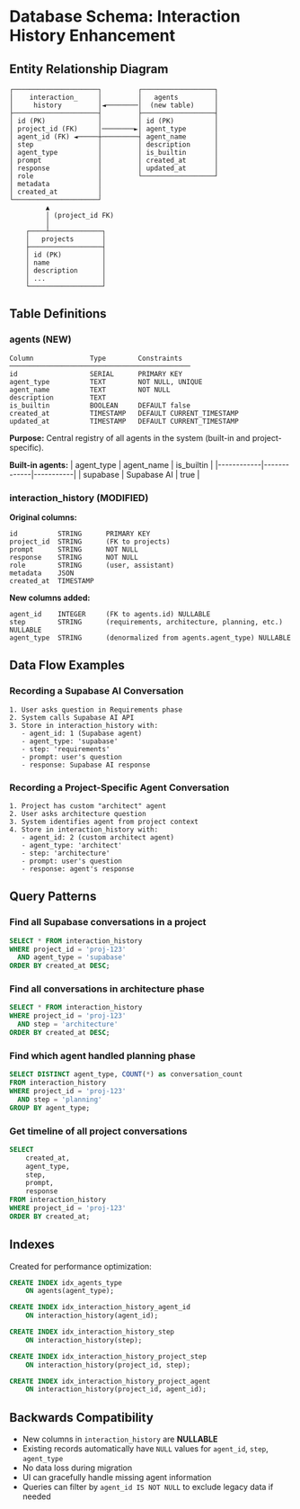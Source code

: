 # Database Schema: Interaction History Enhancement

## Entity Relationship Diagram

```
┌─────────────────────┐         ┌──────────────────┐
│    interaction_     │         │   agents         │
│     history         │◄────────│  (new table)     │
├─────────────────────┤         ├──────────────────┤
│ id (PK)             │         │ id (PK)          │
│ project_id (FK)     │────────►│ agent_type       │
│ agent_id (FK) ◄─────┼─────────┤ agent_name       │
│ step                │         │ description      │
│ agent_type          │         │ is_builtin       │
│ prompt              │         │ created_at       │
│ response            │         │ updated_at       │
│ role                │         └──────────────────┘
│ metadata            │
│ created_at          │
└─────────────────────┘
         ▲
         │ (project_id FK)
         │
    ┌────┴─────────────┐
    │   projects       │
    ├──────────────────┤
    │ id (PK)          │
    │ name             │
    │ description      │
    │ ...              │
    └──────────────────┘
```

## Table Definitions

### agents (NEW)

```
Column              Type        Constraints
─────────────────────────────────────────────
id                  SERIAL      PRIMARY KEY
agent_type          TEXT        NOT NULL, UNIQUE
agent_name          TEXT        NOT NULL
description         TEXT        
is_builtin          BOOLEAN     DEFAULT false
created_at          TIMESTAMP   DEFAULT CURRENT_TIMESTAMP
updated_at          TIMESTAMP   DEFAULT CURRENT_TIMESTAMP
```

**Purpose:** Central registry of all agents in the system (built-in and project-specific).

**Built-in agents:**
| agent_type | agent_name   | is_builtin |
|------------|-------------|-----------|
| supabase   | Supabase AI | true      |

### interaction_history (MODIFIED)

**Original columns:**
```
id          STRING      PRIMARY KEY
project_id  STRING      (FK to projects)
prompt      STRING      NOT NULL
response    STRING      NOT NULL
role        STRING      (user, assistant)
metadata    JSON
created_at  TIMESTAMP
```

**New columns added:**
```
agent_id    INTEGER     (FK to agents.id) NULLABLE
step        STRING      (requirements, architecture, planning, etc.) NULLABLE
agent_type  STRING      (denormalized from agents.agent_type) NULLABLE
```

## Data Flow Examples

### Recording a Supabase AI Conversation

```
1. User asks question in Requirements phase
2. System calls Supabase AI API
3. Store in interaction_history with:
   - agent_id: 1 (Supabase agent)
   - agent_type: 'supabase'
   - step: 'requirements'
   - prompt: user's question
   - response: Supabase AI response
```

### Recording a Project-Specific Agent Conversation

```
1. Project has custom "architect" agent
2. User asks architecture question
3. System identifies agent from project context
4. Store in interaction_history with:
   - agent_id: 2 (custom architect agent)
   - agent_type: 'architect'
   - step: 'architecture'
   - prompt: user's question
   - response: agent's response
```

## Query Patterns

### Find all Supabase conversations in a project

```sql
SELECT * FROM interaction_history
WHERE project_id = 'proj-123'
  AND agent_type = 'supabase'
ORDER BY created_at DESC;
```

### Find all conversations in architecture phase

```sql
SELECT * FROM interaction_history
WHERE project_id = 'proj-123'
  AND step = 'architecture'
ORDER BY created_at DESC;
```

### Find which agent handled planning phase

```sql
SELECT DISTINCT agent_type, COUNT(*) as conversation_count
FROM interaction_history
WHERE project_id = 'proj-123'
  AND step = 'planning'
GROUP BY agent_type;
```

### Get timeline of all project conversations

```sql
SELECT 
    created_at,
    agent_type,
    step,
    prompt,
    response
FROM interaction_history
WHERE project_id = 'proj-123'
ORDER BY created_at;
```

## Indexes

Created for performance optimization:

```sql
CREATE INDEX idx_agents_type 
    ON agents(agent_type);

CREATE INDEX idx_interaction_history_agent_id 
    ON interaction_history(agent_id);

CREATE INDEX idx_interaction_history_step 
    ON interaction_history(step);

CREATE INDEX idx_interaction_history_project_step 
    ON interaction_history(project_id, step);

CREATE INDEX idx_interaction_history_project_agent 
    ON interaction_history(project_id, agent_id);
```

## Backwards Compatibility

- New columns in `interaction_history` are **NULLABLE**
- Existing records automatically have `NULL` values for `agent_id`, `step`, `agent_type`
- No data loss during migration
- UI can gracefully handle missing agent information
- Queries can filter by `agent_id IS NOT NULL` to exclude legacy data if needed
